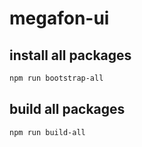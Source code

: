 # megafon-ui

## install all packages

```bash
npm run bootstrap-all
```

## build all packages

```bash
npm run build-all
```
